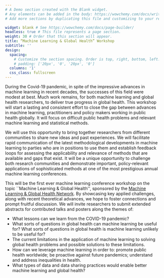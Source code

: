 ```yaml
---
# A Demo section created with the Blank widget.
# Any elements can be added in the body: https://wowchemy.com/docs/writing-markdown-latex/
# Add more sections by duplicating this file and customizing to your requirements.

widget: blank # See https://wowchemy.com/docs/page-builder/
headless: true # This file represents a page section.
weight: 30 # Order that this section will appear.
title: “Machine Learning & Global Health” Workshop
subtitle: ''
design:
  spacing:
    # Customize the section spacing. Order is top, right, bottom, left.
    # padding: ['20px', '0', '20px', '0']
  columns: '1'
  css_class: fullscreen
---
```


During the Covid-19 pandemic, in spite of the  impressive advances in machine learning in recent decades, the successes of this field were modest at best. Much work remains, for both machine learning and global health researchers, to deliver true progress in global health. This workshop will start a lasting and consistent effort to close the gap between advances in machine learning, practitioners and policy makers working in public health globally. It will focus on difficult public health problems and relevant machine learning and statistical methods.

We will use this opportunity to bring together researchers from different communities to share new ideas and past experiences. We will facilitate rapid communication of the latest methodological developments in machine learning to parties who are in positions to use them and establish feedback loops for assessing the applicability and relevance of methods that are available and gaps that exist. It will be a unique opportunity to challenge both research communities and demonstrate important, policy-relevant applications of sophisticated methods at one of the most prestigious annual machine learning conferences.

This will be the first ever machine learning conference workshop on the topic ``Machine Learning \& Global Health'', sponsored by the [Machine Learning \& Global Health Network](https://mlgh.net). By showcasing key applied challenges, along with recent theoretical advances, we hope to foster connections and prompt fruitful discussion. We will invite researchers to submit extended abstracts for contributed talks and posters along the themes of:

* What lessons can we learn from the COVID-19 pandemic?
* What sorts of questions in global health can machine learning be useful for? What sorts of questions in global health is machine learning unlikely to be useful for? 
* The current limitations in the application of machine learning to solving global health problems and possible solutions to these limitations.
* How can we leverage machine learning in order to: promote public health  worldwide; be proactive against future pandemics; understand and address inequalities in health. 
* What types of data and data sharing practices would enable better machine learning and global health?
